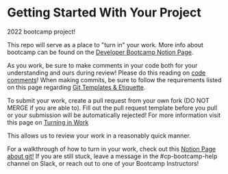 
# Getting Started With Your Project
2022 bootcamp project!

This repo will serve as a place to "turn in" your work. More info about bootcamp can be found on the [Developer Bootcamp Notion Page](https://h4i.notion.site/Developer-Bootcamp-2022-27ea8d57abff452abe572e31b8762f8e).

As you work, be sure to make comments in your code both for your understanding and ours during review! Please do this reading on [code comments](https://stackoverflow.blog/2021/12/23/best-practices-for-writing-code-comments/)! When making commits, be sure to follow the requirements listed on this page regarding [Git Templates & Etiquette](https://h4i.notion.site/Git-Templates-Etiquette-9726a4c2b17d48c89ea51b8303389473).

To submit your work, create a pull request from your own fork (DO NOT MERGE if you are able to). Fill out the pull request template before you pull or your submission will be automatically rejected! For more information visit this page on [Turning in Work](https://h4i.notion.site/Turning-in-Work-55b32ee2ef4b487083226cedfeb27bb7)

This allows us to review your work in a reasonably quick manner.

For a walkthrough of how to turn in your work, check out this [Notion Page about git!](https://h4i.notion.site/Turning-in-Work-55b32ee2ef4b487083226cedfeb27bb7)
If you are still stuck, leave a message in the #cp-bootcamp-help channel on Slack, or reach out to one of your Bootcamp Instructors!

